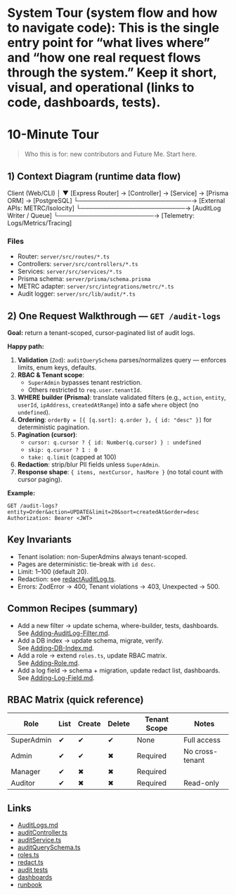 # System Tour (system flow and how to navigate code): This is the single entry point for “what lives where” and “how one real request flows through the system.” Keep it short, visual, and operational (links to code, dashboards, tests).

# 10-Minute Tour
> Who this is for: new contributors and Future Me. Start here.

## 1) Context Diagram (runtime data flow)

Client (Web/CLI)
    │
    ▼
[Express Router] → [Controller] → [Service] → [Prisma ORM] → [PostgreSQL]
                               └──────────────────────────→ [External APIs: METRC/Isolocity]
                                └────────────────────────→ [AuditLog Writer / Queue]
                                 └──────────────────────→ [Telemetry: Logs/Metrics/Tracing]

### Files
- Router: `server/src/routes/*.ts`
- Controllers: `server/src/controllers/*.ts`
- Services: `server/src/services/*.ts`
- Prisma schema: `server/prisma/schema.prisma`
- METRC adapter: `server/src/integrations/metrc/*.ts`
- Audit logger: `server/src/lib/audit/*.ts`

## 2) One Request Walkthrough — `GET /audit-logs`

**Goal:** return a tenant-scoped, cursor-paginated list of audit logs.

**Happy path:**
1. **Validation** (`Zod`): `auditQuerySchema` parses/normalizes query — enforces limits, enum keys, defaults.
2. **RBAC & Tenant scope**:
   - `SuperAdmin` bypasses tenant restriction.
   - Others restricted to `req.user.tenantId`.
3. **WHERE builder (Prisma)**: translate validated filters (e.g., `action`, `entity`, `userId`, `ipAddress`, `createdAtRange`) into a safe `where` object (no `undefined`).
4. **Ordering**: `orderBy = [{ [q.sort]: q.order }, { id: "desc" }]` for deterministic pagination.
5. **Pagination (cursor)**:
   - `cursor: q.cursor ? { id: Number(q.cursor) } : undefined`
   - `skip: q.cursor ? 1 : 0`
   - `take: q.limit` (capped at 100)
6. **Redaction**: strip/blur PII fields unless `SuperAdmin`.
7. **Response shape**: `{ items, nextCursor, hasMore }` (no total count with cursor paging).

**Example:**
```http
GET /audit-logs?entity=Order&action=UPDATE&limit=20&sort=createdAt&order=desc
Authorization: Bearer <JWT>
```

## Key Invariants
- Tenant isolation: non-SuperAdmins always tenant-scoped.
- Pages are deterministic: tie-break with `id desc`.
- Limit: 1–100 (default 20).
- Redaction: see [redactAuditLog.ts](../server/src/lib/audit/redact.ts).
- Errors: ZodError → 400, Tenant violations → 403, Unexpected → 500.

## Common Recipes (summary)
- Add a new filter → update schema, where-builder, tests, dashboards.  
  See [Adding-AuditLog-Filter.md](recipes/Adding-AuditLog-Filter.md).  
- Add a DB index → update schema, migrate, verify.  
  See [Adding-DB-Index.md](recipes/Adding-DB-Index.md).  
- Add a role → extend `roles.ts`, update RBAC matrix.  
  See [Adding-Role.md](recipes/Adding-Role.md).  
- Add a log field → schema + migration, update redact list, dashboards.  
  See [Adding-Log-Field.md](recipes/Adding-Log-Field.md).

## RBAC Matrix (quick reference)
| Role       | List | Create | Delete | Tenant Scope | Notes          |
|------------|------|--------|--------|--------------|----------------|
| SuperAdmin | ✔    | ✔      | ✔      | None         | Full access    |
| Admin      | ✔    | ✔      | ✖      | Required     | No cross-tenant|
| Manager    | ✔    | ✖      | ✖      | Required     |                |
| Auditor    | ✔    | ✖      | ✖      | Required     | Read-only      |

## Links
- [AuditLogs.md](components/AuditLogs.md)
- [auditController.ts](../server/src/controllers/auditController.ts)
- [auditService.ts](../server/src/services/auditService.ts)
- [auditQuerySchema.ts](../server/src/schemas/auditQuerySchema.ts)
- [roles.ts](../server/src/lib/auth/roles.ts)
- [redact.ts](../server/src/lib/audit/redact.ts)
- [audit tests](../server/tests/audit)
- [dashboards](../ops/grafana/audit-logs.json)
- [runbook](runbooks/audit-logs.md)
